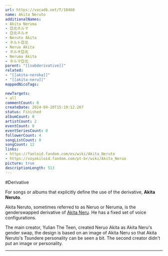 ```yaml
---
url: https://vocadb.net/T/10460
name: Akita Neruto
additionalNames: 
- Akita Neruma
- 亞北ネルマ
- 亞北ネルオ
- Neruto Akita
- ネルト亞北
- Neruo Akita
- ネルオ亞北
- Neruma Akita
- ネルマ亞北
parent: "[[subderivative]]"
related:
- "[[akita-neroka]]"
- "[[akita-neru]]"
mappedNicoTags:

newTargets:
- all
commentCount: 0
createDate: 2024-04-20T15:19:12.267
status: Finished
albumCount: 0
artistCount: 2
eventCount: 0
eventSeriesCount: 0
followerCount: 4
songListCount: 0
songCount: 12
links: 
- https://fanloid.fandom.com/es/wiki/Akita_Neruto
- https://voyakiloid.fandom.com/pt-br/wiki/Akita_Neruo
picture: true
descriptionLength: 513
---
```


#Derivative

For songs or albums that explicitly define the use of the derivative, **Akita Neruto**.

Akita Neruto, sometimes referred to as Neruo or Neruma, is the genderswapped derivative of [Akita Neru](https://vocadb.net/T/7204). He has a fixed set of voice configurations.

The main creator, Yulian The Teen, created Neruo Akita as Akita Neru's gender swap, the design is based on an image of Akita Neru so that Akita Neruto's Tsundere personality can be seen a bit. The second creator didn't put an image or personality.

---

